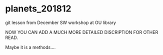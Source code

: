 # planets_201812
git lesson from December SW workshop at OU library

NOW YOU CAN ADD A MUCH MORE DETAILED DISCRIPTION FOR OTHER READ.
 
Maybe it is a methods....
